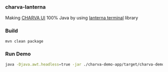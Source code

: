 ### charva-lanterna
Making [CHARVA UI](http://sourceforge.net/projects/charva/) 100% Java by using [lanterna terminal](https://github.com/mabe02/lanterna) library

### Build
```bash
mvn clean package
```

### Run Demo 
```bash
java -Djava.awt.headless=true -jar ./charva-demo-app/target/charva-demo.jar
```
